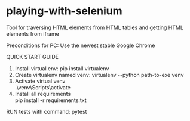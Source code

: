 # playing-with-selenium

Tool for traversing HTML elements from HTML tables and getting HTML elements from iframe

Preconditions for PC:
Use the newest stable Google Chrome

QUICK START GUIDE

1) Install virtual env:
   pip install virtualenv
2) Create virtualenv named venv:
   virtualenv --python path-to-exe venv
3) Activate virtual venv   
   .\venv\Scripts\activate
4) Install all requirements   
   pip install -r requirements.txt

RUN tests with command:
    pytest